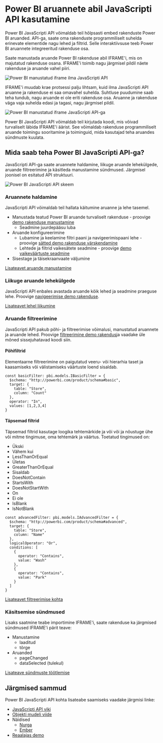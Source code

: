 <properties
   pageTitle="Suhtlevad aruannetega, mis kasutavad JavaScripti API | Microsoft Azure'i"
   description="Power BI manustatud, suhtlevad aruannetega JavaScripti API kasutamine"
   services="power-bi-embedded"
   documentationCenter=""
   authors="guyinacube"
   manager="erikre"
   editor=""
   tags=""/>
<tags
   ms.service="power-bi-embedded"
   ms.devlang="NA"
   ms.topic="hero-article"
   ms.tgt_pltfrm="NA"
   ms.workload="powerbi"
   ms.date="10/04/2016"
   ms.author="asaxton"/>

# <a name="interact-with-power-bi-reports-using-the-javascript-api"></a>Power BI aruannete abil JavaScripti API kasutamine

Power BI JavaScripti API võimaldab teil hõlpsasti embed rakenduste Power BI aruanded. API-ga, saate oma rakenduste programmiliselt suhelda erinevate elementide nagu lehed ja filtrid. Selle interaktiivsuse teeb Power BI aruannete integreeritud rakenduse osa.

Saate manustada aruande Power BI rakenduse abil IFRAME'i, mis on majutatud rakenduse osana. IFRAME'i toimib nagu järgmisel pildil näete rakenduse ja aruande vahel piiri. 

![Power BI manustatud iframe ilma JavaScripti API](media\powerbi-embedded-interact-with-reports\powerbi-embedded-interact-report-1.png)

IFRAME'i muudab krae protsessi palju lihtsam, kuid ilma JavaScripti API aruanne ja rakenduse ei saa omavahel suhelda. Suhtluse puudumine saab teha tundub, nagu aruande ei ole eriti rakenduse osa. Aruanne ja rakenduse väga vaja suhelda edasi ja tagasi, nagu järgmisel pildil.

![Power BI manustatud iframe JavaScripti API-ga](media\powerbi-embedded-interact-with-reports\powerbi-embedded-interact-report-2.png)

Power BI JavaScripti API võimaldab teil kirjutada koodi, mis võivad turvaliselt läbida IFRAME'i äärist. See võimaldab rakenduse programmiliselt aruande toimingu sooritamine ja toiminguid, mida kasutajad teha aruandes sündmuste kuulata.

## <a name="what-can-you-do-with-the-power-bi-javascript-api"></a>Mida saab teha Power BI JavaScripti API-ga?
JavaScripti API-ga saate aruannete haldamine, liikuge aruande lehekülgede, aruande filtreerimine ja käsitleda manustamine sündmused. Järgmisel joonisel on esitatud API struktuuri.

![Power BI JavaScripti API skeem](media\powerbi-embedded-interact-with-reports\powerbi-embedded-interact-report-3.png)


### <a name="manage-reports"></a>Aruannete haldamine
JavaScripti API võimaldab teil hallata käitumine aruanne ja lehe tasemel.

- Manustada teatud Power BI aruande turvaliselt rakenduse - proovige [demo rakenduse manustamine](http://azure-samples.github.io/powerbi-angular-client/#/scenario1)
  - Seadmine juurdepääsu luba
- Aruande konfigureerimine
  - Lubamine ja keelamine filtri paani ja navigeerimispaani lehe - proovige [sätted demo rakenduse värskendamine](http://azure-samples.github.io/powerbi-angular-client/#/scenario6)
  - Lehtede ja filtrid vaikesätete seadmine - proovige [demo vaikeväärtuste seadmine](http://azure-samples.github.io/powerbi-angular-client/#/scenario5)
- Sisestage ja täisekraanvaate väljumine

[Lisateavet aruande manustamine](https://github.com/Microsoft/PowerBI-JavaScript/wiki/Embedding-Basics)


### <a name="navigate-to-pages-in-a-report"></a>Liikuge aruande lehekülgede
JavaScripti API enbales avastada aruande kõik lehed ja seadmine praeguse lehe. Proovige [navigeerimise demo rakenduse](http://azure-samples.github.io/powerbi-angular-client/#/scenario3).

[Lisateavet lehel liikumine](https://github.com/Microsoft/PowerBI-JavaScript/wiki/Page-Navigation)

### <a name="filter-a-report"></a>Aruande filtreerimine
JavaScripti API pakub põhi- ja filtreerimise võimalusi, manustatud aruannete ja aruande lehed. Proovige [filtreerimine demo rakendus](http://azure-samples.github.io/powerbi-angular-client/#/scenario4)ja vaadake üle mõned sissejuhatavad koodi siin.  


#### <a name="basic-filters"></a>Põhifiltrid
Elementaarne filtreerimine on paigutatud veeru- või hierarhia taset ja kaasamiseks või välistamiseks väärtuste loend sisaldab.

```
const basicFilter: pbi.models.IBasicFilter = {
  $schema: "http://powerbi.com/product/schema#basic",
  target: {
    table: "Store",
    column: "Count"
  },
  operator: "In",
  values: [1,2,3,4]
}
```


#### <a name="advanced-filters"></a>Täpsemad filtrid
Täpsemad filtrid kasutage loogika tehtemärkide ja või või ja nõustuge ühe või mitme tingimuse, oma tehtemärk ja väärtus. Toetatud tingimused on:

- Ükski
- Vähem kui
- LessThanOrEqual
- Ületas
- GreaterThanOrEqual
- Sisaldab
- DoesNotContain
- StartsWith
- DoesNotStartWith
- On
- Ei ole
- IsBlank
- IsNotBlank

```
const advancedFilter: pbi.models.IAdvancedFilter = {
  $schema: "http://powerbi.com/product/schema#advanced",
  target: {
    table: "Store",
    column: "Name"
  },
  logicalOperator: "Or",
  conditions: [
    {
      operator: "Contains",
      value: "Wash"
    },
    {
      operator: "Contains",
      value: "Park"
    }
  ]
}
```
[Lisateavet filtreerimise kohta](https://github.com/Microsoft/PowerBI-JavaScript/wiki/Filters)


### <a name="handling-events"></a>Käsitsemise sündmused
Lisaks saatmine teabe importimine IFRAME'i, saate rakenduse ka järgmised sündmused IFRAME'i pärit teave:

- Manustamine
  - laaditud
  - tõrge
- Aruanded
  - pageChanged
  - dataSelected (tulekul)

[Lisateave sündmuste töötlemise](https://github.com/Microsoft/PowerBI-JavaScript/wiki/Handling-Events)


## <a name="next-steps"></a>Järgmised sammud
Power BI JavaScripti API kohta lisateabe saamiseks vaadake järgmisi linke:

- [JavaScripti API viki](https://github.com/Microsoft/PowerBI-JavaScript/wiki)
- [Objekti mudeli viide](https://microsoft.github.io/powerbi-models/modules/_models_.html)
- Näidised
  - [Nurga](http://azure-samples.github.io/powerbi-angular-client)
  - [Ember](https://github.com/Microsoft/powerbi-ember)
- [Reaalajas demo](https://microsoft.github.io/PowerBI-JavaScript/demo/)
